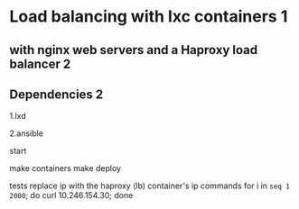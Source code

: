 # Load balancing with lxc containers 1

## with  nginx web servers and a Haproxy load balancer 2

## Dependencies 2

1.lxd

2.ansible

start

make containers
make deploy


tests
replace ip with the haproxy (lb) container's ip
commands
for i in `seq 1 2000`; do curl 10.246.154.30; done

